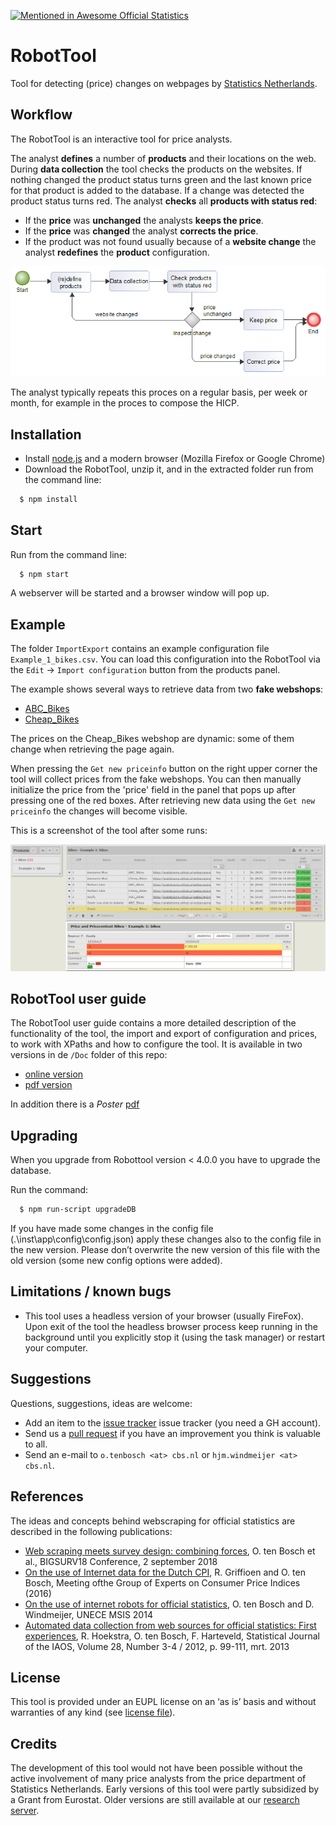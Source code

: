 [![Mentioned in Awesome Official Statistics ](https://awesome.re/mentioned-badge.svg)](http://www.awesomeofficialstatistics.org)

# RobotTool
Tool for detecting (price) changes on webpages by [Statistics Netherlands](https://www.cbs.nl/en-gb).

## Workflow
The RobotTool is an interactive tool for price analysts.

The analyst **defines** a number of **products** and their locations on the web.
During **data collection** the tool checks the products on the websites.
If nothing changed the product status turns green and the last known price for that product is added to the database.
If a change was detected the product status turns red.
The analyst **checks** all **products with status red**:
- If the **price** was **unchanged** the analysts **keeps the price**.
- If the **price** was **changed** the analyst **corrects the price**.
- If the product was not found usually because of a **website change** the analyst **redefines** the **product** configuration.

![Workflow](workflow.png)

The analyst typically repeats this proces on a regular basis, per week or month, for example in the proces to compose the HICP.

## Installation
- Install [node.js](https://nodejs.org/en/) and a modern browser (Mozilla Firefox or Google Chrome)
- Download the RobotTool, unzip it, and in the extracted folder run from the command line: 
```bash
  $ npm install
```
## Start
Run from the command line: 
```bash
  $ npm start
```
A webserver will be started and a browser window will pop up.

## Example
The folder `ImportExport` contains an example configuration file `Example_1_bikes.csv`.
You can load this configuration into the RobotTool via the `Edit` -> `Import configuration` button from the products panel.

The example shows several ways to retrieve data from two **fake webshops**:
- [ABC_Bikes](https://snstatcomp.github.io/webscrapingtests/RobotTool/ABC_Bikes)
- [Cheap_Bikes](https://snstatcomp.github.io/webscrapingtests/RobotTool/Cheap_Bikes)

The prices on the Cheap_Bikes webshop are dynamic: some of them change when retrieving the page again. 

When pressing the `Get new priceinfo` button on the right upper corner the tool will collect prices from the fake webshops.
You can then manually initialize the price from the 'price' field in the panel that pops up after pressing one of the red boxes.
After retrieving new data using the `Get new priceinfo` the changes will become visible.

This is a screenshot of the tool after some runs:

![screenshot](example1.png)

## RobotTool user guide
The RobotTool user guide contains a more detailed description of the functionality of the tool, the import and export of configuration and prices, to work with XPaths and how to configure the tool.
It is available in two versions in de `/Doc` folder of this repo:
- [online version](Doc/user_guide.md)
- [pdf version](Doc/user_guide.pdf)
  
In addition there is a *Poster* [pdf](Doc/20200407_RobotTool_Poster.pdf)

## Upgrading
When you upgrade from Robottool version < 4.0.0 you have to upgrade the database.

Run the command:
```bash
  $ npm run-script upgradeDB
```

If you have made some changes in the config file (.\inst\app\config\config.json) apply these changes also to the config file in the new version. Please don’t overwrite the new version of this file with the old version (some new config options were added).

## Limitations / known bugs
- This tool uses a headless version of your browser (usually FireFox). Upon exit of the tool the headless browser process keep running in the background until you explicitly stop it (using the task manager) or restart your computer.

## Suggestions
Questions, suggestions, ideas are welcome: 
- Add an item to the [issue tracker](https://github.com/SNStatComp/RobotTool/issues) issue tracker (you need a GH account).
- Send us a [pull request](https://help.github.com/articles/creating-a-pull-request/) if you have an improvement you think is valuable to all.
- Send an e-mail to `o.tenbosch <at> cbs.nl` or `hjm.windmeijer <at> cbs.nl`.

## References
The ideas and concepts behind webscraping for official statistics are described in the following publications:
-  [Web scraping meets survey design: combining forces](https://www.bigsurv18.org/conf18/uploads/73/61/20180820_BigSurv_WebscrapingMeetsSurveyDesign.pdf), O. ten Bosch et al., BIGSURV18 Conference, 2 september 2018
-  [On the use of Internet data for the Dutch CPI](http://www.unece.org/fileadmin/DAM/stats/documents/ece/ces/ge.22/2016/Session_2_Netherlands_on_the_use_of_internet_data_for_the_Dutch_CPI.pdf), R. Griffioen and O. ten Bosch, Meeting ofthe Group of Experts on Consumer Price Indices (2016)
-  [On the use of internet robots for official statistics](http://www.unece.org/fileadmin/DAM/stats/documents/ece/ces/ge.50/2014/Topic_3_NL.pdf), O. ten Bosch and D. Windmeijer, UNECE MSIS 2014
-  [Automated data collection from web sources for official statistics: First experiences](https://www.iospress.nl/journal/statistical-journal-of-the-iaos/), R. Hoekstra, O. ten Bosch, F. Harteveld, Statistical Journal of the IAOS, Volume 28, Number 3-4 / 2012, p. 99-111, mrt. 2013


## License
This tool is provided under an EUPL license on an ‘as is’ basis and without warranties of any kind (see [license file](./LICENSE)).

## Credits
The development of this tool would not have been possible without the active involvement of many price analysts from the price department of Statistics Netherlands.
Early versions of this tool were partly subsidized by a Grant from Eurostat. Older versions are still available at our [research server](http://research.cbs.nl/Projects/RobotTool).
